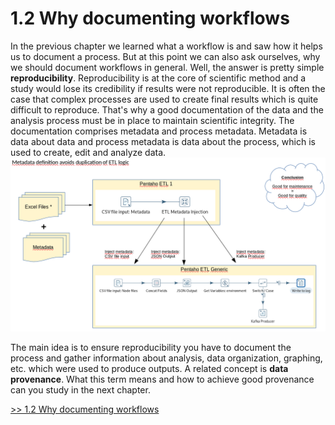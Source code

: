 # 1.2 Why documenting workflows
In the previous chapter we learned what a workflow is and saw how it helps us to document a process. But at this point we can also ask ourselves, why we should document workflows in general.
Well, the answer is pretty simple **reproducibility**.
Reproducibility is at the core of scientific method and a study would lose its credibility if results were not reproducible.
It is often the case that complex processes are used to create final results which is quite difficult to reproduce. That's why a good documentation of the data and the analysis process must be in place to maintain scientific integrity.
The documentation comprises metadata and process metadata. Metadata is data about data and process metadata is data about the process, which is used to create, edit and analyze data.
![test](/Pictures/doc_workflow.png)

The main idea is to ensure reproducibility you have to document the process and gather information about analysis, data organization, graphing, etc. which were used to produce outputs. A related concept is **data provenance**. What this term means and how to achieve good provenance can you study in the next chapter.

[>> 1.2 Why documenting workflows](./provenance.md)

